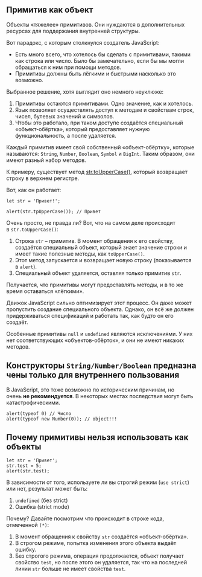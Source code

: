 ## Примитив как объект
Объекты «тяжелее» примитивов. Они нуждаются в дополнительных ресурсах для поддержания внутренней структуры.

Вот парадокс, с которым столкнулся создатель JavaScript:
- Есть много всего, что хотелось бы сделать с примитивами, такими как строка или число. Было бы замечательно, если бы мы могли обращаться к ним при помощи методов.
- Примитивы должны быть лёгкими и быстрыми насколько это возможно.

Выбранное решение, хотя выглядит оно немного неуклюже:

1. Примитивы остаются примитивами. Одно значение, как и хотелось.
2. Язык позволяет осуществлять доступ к методам и свойствам строк, чисел, булевых значений и символов.
3. Чтобы это работало, при таком доступе создаётся специальный «объект-обёртка», который предоставляет нужную функциональность, а после удаляется.

Каждый примитив имеет свой собственный «объект-обёртку», которые называются: `String`, `Number`, `Boolean`, `Symbol` и `BigInt`. Таким образом, они имеют разный набор методов.

К примеру, существует метод [str.toUpperCase()](https://developer.mozilla.org/ru/docs/Web/JavaScript/Reference/Global_Objects/String/toUpperCase), который возвращает строку в верхнем регистре.

Вот, как он работает:
```JS
let str = 'Привет!';

alert(str.tpUpperCase()); // Привет
```
Очень просто, не правда ли? Вот, что на самом деле происходит в `str.toUpperCase()`:

1. Строка `str` – примитив. В момент обращения к его свойству, создаётся специальный объект, который знает значение строки и имеет такие полезные методы, как `toUpperCase()`.
2. Этот метод запускается и возвращает новую строку (показывается в `alert`).
3. Специальный объект удаляется, оставляя только примитив `str`.

Получается, что примитивы могут предоставлять методы, и в то же время оставаться «лёгкими».

Движок JavaScript сильно оптимизирует этот процесс. Он даже может пропустить создание специального объекта. Однако, он всё же должен придерживаться спецификаций и работать так, как будто он его создаёт.

Особенные примитивы `null` и `undefined` являются исключениями. У них нет соответствующих «объектов-обёрток», и они не имеют никаких методов.
## Конструкторы `String/Number/Boolean` предназначены только для внутреннего пользования

В JavaScript, это тоже возможно по историческим причинам, но очень **не рекомендуется**. В некоторых местах последствия могут быть катастрофическими.

```JS
alert(typeof 0) // Число
alert(typeof new Number(0)); // object!!!
```

## Почему примитивы нельзя использовать как объекты
```JS
let str = 'Привет';
str.test = 5;
alert(str.test);
```
В зависимости от того, используете ли вы строгий режим (`use strict`) или нет, результат может быть:
1. `undefined` (без strict)
2. Ошибка (strict mode)

Почему? Давайте посмотрим что происходит в строке кода, отмеченной `(*)`:
1. В момент обращения к свойству `str` создаётся «объект-обёртка».
2. В строгом режиме, попытка изменения этого объекта выдаёт ошибку.
3. Без строгого режима, операция продолжается, объект получает свойство `test`, но после этого он удаляется, так что на последней линии `str` больше не имеет свойства `test`.